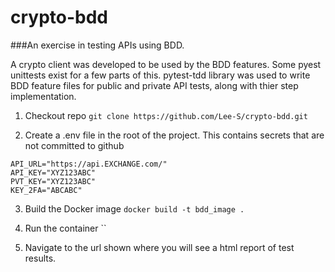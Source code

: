 # crypto-bdd
###An exercise in testing APIs using BDD.

A crypto client was developed to be used by the BDD features.  Some pyest unittests exist for a few parts of this.
pytest-tdd library was used to write BDD feature files for public and private API tests, along with thier step implementation.


1. Checkout repo
`git clone https://github.com/Lee-S/crypto-bdd.git`

2. Create a .env file in the root of the project.  This contains secrets that are not committed to github
```
API_URL="https://api.EXCHANGE.com/"
API_KEY="XYZ123ABC"
PVT_KEY="XYZ123ABC"
KEY_2FA="ABCABC"
```

3. Build the Docker image
`docker build -t bdd_image .`

4. Run the container
``

5. Navigate to the url shown where you will see a html report of test results.
